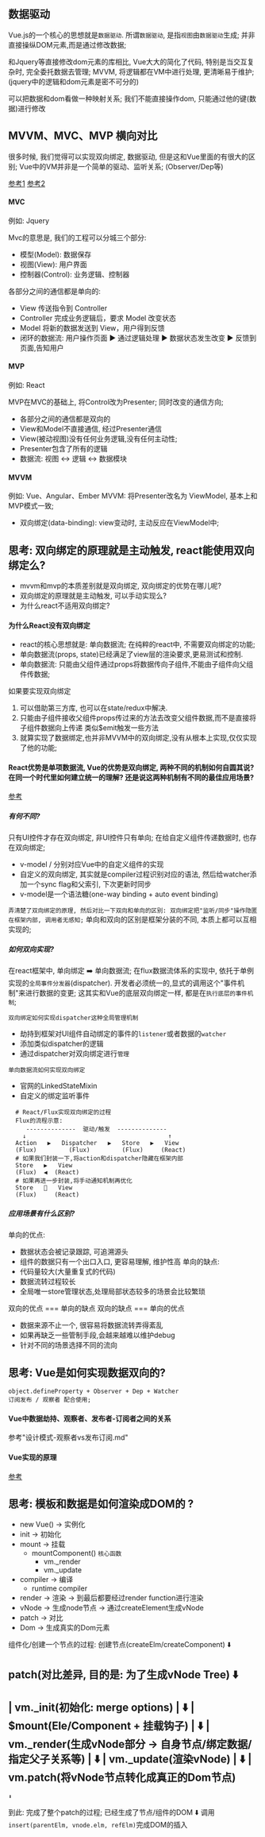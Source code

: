 ## 数据驱动

Vue.js的一个核心的思想就是`数据驱动`.
所谓`数据驱动`, 是指`视图`由`数据驱动`生成; 并非直接操纵DOM元素,而是通过修改数据;

和Jquery等直接修改dom元素的库相比, Vue大大的简化了代码, 特别是当交互复杂时, 完全委托数据去管理;
MVVM, 将逻辑都在VM中进行处理, 更清晰易于维护; (jquery中的逻辑和dom元素是密不可分的)

可以把数据和dom看做一种映射关系; 我们不能直接操作dom, 只能通过他的键(数据)进行修改

## MVVM、MVC、MVP 横向对比

很多时候, 我们觉得可以实现双向绑定, 数据驱动, 但是这和Vue里面的有很大的区别;
Vue中的VM并非是一个简单的驱动、监听关系; (Observer/Dep等)

[参考1](https://www.baidu.com/s?ie=UTF-8&wd=mvvm%20mvc%20mvp)
[参考2](http://www.ruanyifeng.com/blog/2015/02/mvcmvp_mvvm.html)

#### MVC
例如: Jquery

Mvc的意思是, 我们的工程可以分城三个部分:
- 模型(Model): 数据保存
- 视图(View): 用户界面
- 控制器(Control): 业务逻辑、控制器

各部分之间的通信都是单向的:
- View 传送指令到 Controller
- Controller 完成业务逻辑后，要求 Model 改变状态
- Model 将新的数据发送到 View，用户得到反馈
- 闭环的数据流: 用户操作页面 ▶️ 通过逻辑处理 ▶️ 数据状态发生改变 ▶️ 反馈到页面,告知用户

#### MVP
例如: React

MVP在MVC的基础上, 将Control改为Presenter; 同时改变的通信方向;
- 各部分之间的通信都是双向的
- View和Model不直接通信, 经过Presenter通信
- View(被动视图)没有任何业务逻辑,没有任何主动性;
- Presenter包含了所有的逻辑
- 数据流: 视图 ↔️ 逻辑 ↔️ 数据模块

#### MVVM
例如: Vue、Angular、Ember
MVVM: 将Presenter改名为 ViewModel, 基本上和MVP模式一致;
- 双向绑定(data-binding): view变动时, 主动反应在ViewModel中;

## 思考: 双向绑定的原理就是主动触发, react能使用双向绑定么?
- mvvm和mvp的本质差别就是双向绑定, 双向绑定的优势在哪儿呢?
- 双向绑定的原理就是主动触发, 可以手动实现么?
- 为什么react不适用双向绑定?

#### 为什么React没有双向绑定
- react的核心思想就是: 单向数据流; 在纯粹的react中, 不需要双向绑定的功能;
- 单向数据流(props, state)已经满足了view层的渲染要求,更易测试和控制.
- 单向数据流: 只能由父组件通过props将数据传向子组件,不能由子组件向父组件传数据;

如果要实现双向绑定
1. 可以借助第三方库, 也可以在state/redux中解决.
2. 只能由子组件接收父组件props传过来的方法去改变父组件数据,而不是直接将子组件数据向上传递
   类似$emit触发一些方法
3. 就算实现了数据绑定,也并非MVVM中的双向绑定,没有从根本上实现,仅仅实现了他的功能;

#### React优势是单项数据流, Vue的优势是双向绑定, 两种不同的机制如何自圆其说? 在同一个时代里如何建立统一的理解? 还是说这两种机制有不同的最佳应用场景?
[参考](https://www.zhihu.com/question/49964363)
##### 有何不同?
只有UI控件才存在双向绑定, 非UI控件只有单向; 在给自定义组件传递数据时, 也存在双向绑定;
- v-model / 分别对应Vue中的自定义组件的实现
- 自定义的双向绑定, 其实就是compiler过程识别对应的语法, 然后给watcher添加一个sync flag和父索引, 下次更新时同步
- v-model是一个语法糖(one-way binding + auto event binding)

`弄清楚了双向绑定的原理, 然后对比一下双向和单向的区别: 双向绑定把"监听/同步"操作隐匿在框架内部, 调用者无感知;`
单向和双向的区别是框架分装的不同, 本质上都可以互相实现的;

##### 如何双向实现?
在react框架中, 单向绑定 ➡️ 单向数据流; 在flux数据流体系的实现中, 依托于单例实现的`全局事件分发器`(dispatcher). 开发者必须统一的,显式的调用这个"事件机制"来进行数据的变更; 这其实和Vue的底层双向绑定一样, 都是在`执行底层的事件机制`;

`双向绑定如何实现dispatcher这种全局管理机制`
- 劫持到框架对UI组件自动绑定的事件的`listener`或者数据的`watcher`
- 添加类似dispatcher的逻辑
- 通过dispatcher对双向绑定进行`管理`

`单向数据流如何实现双向绑定`
- 官网的LinkedStateMixin
- 自定义的绑定监听事件

```shell
  # React/Flux实现双向绑定的过程
  Flux的流程示意:
     --------------  驱动/触发  --------------
    ↓                                        ↑
  Action   ▶️   Dispatcher   ▶️   Store   ▶️   View
  (Flux)         (Flux)         (Flux)     (React)
  # 如果我们封装一下,将action和dispatcher隐藏在框架内部
  Store   ▶️   View
  (Flux)  ◀️  (React)
  # 如果再进一步封装,将手动通知机制再优化
  Store   🔄   View
  (Flux)     (React)
```

##### 应用场景有什么区别?
单向的优点:
  - 数据状态会被记录跟踪, 可追溯源头
  - 组件的数据只有一个出口入口, 更容易理解, 维护性高
单向的缺点:
  - 代码量较大(大量重复式的代码)
  - 数据流转过程较长
  - 全局唯一store管理状态,处理局部状态较多的场景会比较繁琐

双向的优点 === 单向的缺点
双向的缺点 === 单向的优点
  - 数据来源不止一个, 很容易将数据流转弄得紊乱
  - 如果再缺乏一些管制手段,会越来越难以维护debug
  - 针对不同的场景选择不同的流向

## 思考: Vue是如何实现数据双向的?
    object.defineProperty + Observer + Dep + Watcher
    订阅发布 / 观察者 配合使用;
#### Vue中数据劫持、观察者、发布者-订阅者之间的关系
  参考"设计模式-观察者vs发布订阅.md"
#### Vue实现的原理
[参考](https://juejin.cn/post/6844904069291606030)

## 思考: 模板和数据是如何渲染成DOM的 ?

- new Vue() -> 实例化
- init -> 初始化
- mount -> 挂载
  - mountComponent() `核心函数`
    - vm._render
    - vm._update
- compiler -> 编译
  - runtime compiler
- render -> 渲染 -> 到最后都要经过render function进行渲染
- vNode -> 生成node节点 -> 通过createElement生成vNode
- patch -> 对比
- Dom -> 生成真实的Dom元素

组件化/创建一个节点的过程:
  创建节点(createElm/createComponent)
    ⬇️
  <!-- 这一步好像没有存在的必要了 -->
  patch(对比差异, 目的是: 为了生成vNode Tree)
    ⬇️
------------------------
| vm._init(初始化: merge options)
|   ⬇️
| $mount(Ele/Component + 挂载钩子)
|   ⬇️
| vm._render(生成vNode部分 -> 自身节点/绑定数据/指定父子关系等)
|   ⬇️
| vm._update(渲染vNode)
|   ⬇️
| vm.__patch__(将vNode节点转化成真正的Dom节点)
------------------------
    ⬇️
到此: 完成了整个patch的过程; 已经生成了节点/组件的DOM
    ⬇️
调用`insert(parentElm, vnode.elm, refElm)`完成DOM的插入
